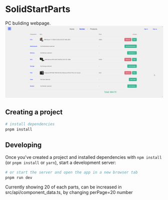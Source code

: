 # SolidStartParts

PC buliding webpage.
![webpage image](/public/images/partspic.png)

## Creating a project

```bash
# install dependencies
pnpm install
```

## Developing

Once you've created a project and installed dependencies with `npm install` (or `pnpm install` or `yarn`), start a development server:

```bash
# or start the server and open the app in a new browser tab
pnpm run dev
```

Currently showing 20 of each parts, can be increased in src/api/component_data.ts, by changing perPage=20 number


